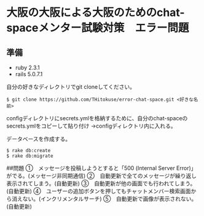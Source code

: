 # 大阪の大阪による大阪のためのchat-spaceメンター試験対策　エラー問題

## 準備

- ruby 2.3.1
- rails 5.0.7.1

自分の好きなディレクトリでgit cloneしてください。
```text:作業場所　ターミナル
$ git clone https://github.com/THitokuse/error-chat-space.git <好きな名前>
```

configディレクトリにsecrets.ymlを格納するために、自分のchat-spaceのsecrets.ymlをコピーして貼り付け
→configディレクトリ内に入れる。

データベースを作成する。
```text:作業場所　ターミナル
$ rake db:create
$ rake db:migrate
```


##問題
①　メッセージを投稿しようとすると「500 (Internal Server Error)」がでる。(メッセージ非同期通信)
②　自動更新で全てのメッセージが繰り返し表示されてしまう。(自動更新)
③　自動更新が他の画面でも行われてしまう。(自動更新)
④　ユーザーの追加ボタンを押してもチャットメンバー検索画面から消えない。(インクリメンタルサーチ)
⑤　自動更新で画像が表示されない。(自動更新)
